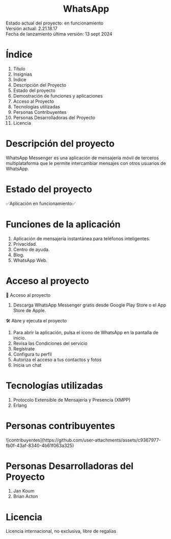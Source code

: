 <h1 align="center"> WhatsApp </h1>
Estado actual del proyecto: en funcionamiento <br>
Versión actual: 2.21.18.17<br>
Fecha de lanzamiento última versión: 13 sept 2024
<h1> Índice </h1>
<ol>
  <li>Título</li>
  <li>Insignias</li>
  <li>Índice</li>
  <li>Descripción del Proyecto</li>
  <li>Estado del proyecto</li>
  <li>Demostración de funciones y aplicaciones</li>
  <li>Acceso al Proyecto</li>
  <li>Tecnologías utilizadas</li>
  <li>Personas Contribuyentes</li>
  <li>Personas Desarrolladoras del Proyecto</li>
  <li>Licencia</li>
</ol>
<h1> Descripción del proyecto </h1>
WhatsApp Messenger es una aplicación de mensajería móvil de terceros multiplataforma que le permite intercambiar mensajes con otros usuarios de WhatsApp.
<h1> Estado del proyecto </h1>
✅Aplicación en funcionamiento✅
<h1> Funciones de la aplicación </h1>
<ol>
  <li>Aplicación de mensajería instantánea para teléfonos inteligentes.</li>
  <li>Privacidad.</li>
  <li>Centro de ayuda.</li>
  <li>Blog.</li>
  <li>WhatsApp Web.</li>
</ol>
<h1> Acceso al proyecto </h1>
📁 Acceso al proyecto <br>
<ol>
  <li>Descarga WhatsApp Messenger gratis desde Google Play Store o el App Store de Apple.</li>
</ol>
🛠️ Abre y ejecuta el proyecto <br>
<ol>
  <li>Para abrir la aplicación, pulsa el ícono de WhatsApp en la pantalla de inicio.</li>
  <li>Revisa las Condiciones del servicio</li>
  <li>Regístrate</li>
  <li> Configura tu perfil</li>
  <li>Autoriza el acceso a tus contactos y fotos</li>
  <li>Inicia un chat</li>
</ol>
<h1> Tecnologías utilizadas </h1>
<ol>
  <li>Protocolo Extensible de Mensajería y Presencia (XMPP)</li>
  <li>Erlang </li>
</ol>
<h1> Personas contribuyentes </h1>
![contribuyentes](https://github.com/user-attachments/assets/c9367977-fb0f-43af-8340-4b61f063a325)
<h1> Personas Desarrolladoras del Proyecto </h1>
<ol>
  <li>Jan Koum</li>
  <li>Brian Acton </li>
</ol>
<h1> Licencia </h1>
 Licencia internacional, no exclusiva, libre de regalías
